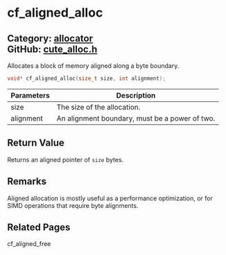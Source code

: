 # cf_aligned_alloc

Category: [allocator](https://github.com/RandyGaul/cute_framework/blob/master/docs/api_reference?id=allocator)  
GitHub: [cute_alloc.h](https://github.com/RandyGaul/cute_framework/blob/master/include/cute_alloc.h)  
---

Allocates a block of memory aligned along a byte boundary.

```cpp
void* cf_aligned_alloc(size_t size, int alignment);
```

Parameters | Description
--- | ---
size | The size of the allocation.
alignment | An alignment boundary, must be a power of two.

## Return Value

Returns an aligned pointer of `size` bytes.

## Remarks

Aligned allocation is mostly useful as a performance optimization, or for SIMD operations that require byte alignments.

## Related Pages

cf_aligned_free  
